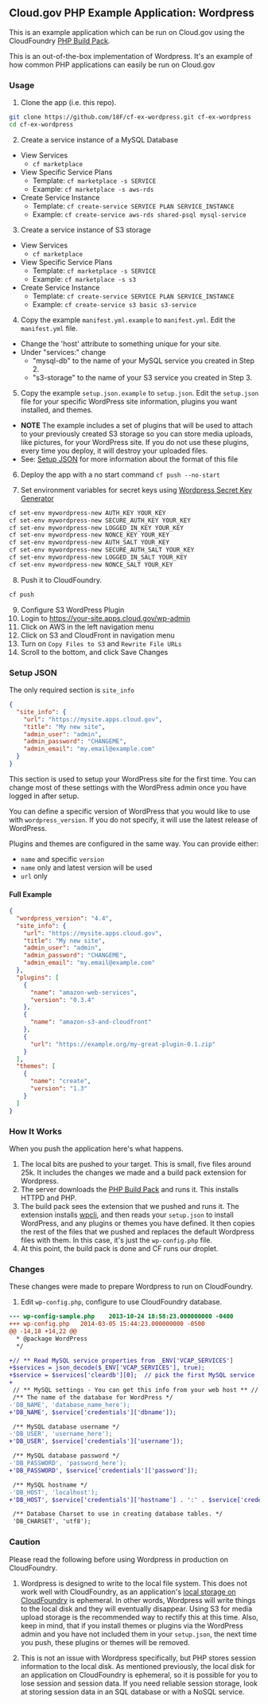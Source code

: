 ## Cloud.gov PHP Example Application:  Wordpress

This is an example application which can be run on Cloud.gov using the CloudFoundry [PHP Build Pack].

This is an out-of-the-box implementation of Wordpress.  It's an example of how common PHP applications can easily be run on Cloud.gov

### Usage

1. Clone the app (i.e. this repo).

  ```bash
  git clone https://github.com/18F/cf-ex-wordpress.git cf-ex-wordpress
  cd cf-ex-wordpress
  ```
2. Create a service instance of a MySQL Database
 * View Services
    * `cf marketplace`
 * View Specific Service Plans
    * Template: `cf marketplace -s SERVICE`
    * Example: `cf marketplace -s aws-rds`
 * Create Service Instance
    * Template: `cf create-service SERVICE PLAN SERVICE_INSTANCE`
    * Example: `cf create-service aws-rds shared-psql mysql-service`

3. Create a service instance of S3 storage
  * View Services
     * `cf marketplace`
  * View Specific Service Plans
     * Template: `cf marketplace -s SERVICE`
     * Example: `cf marketplace -s s3`
  * Create Service Instance
     * Template: `cf create-service SERVICE PLAN SERVICE_INSTANCE`
     * Example: `cf create-service s3 basic s3-service`

4. Copy the example `manifest.yml.example` to `manifest.yml`. Edit the `manifest.yml` file.
  * Change the 'host' attribute to something unique for your site.
  * Under "services:" change
    * "mysql-db" to the name of your MySQL service you created in Step 2.
    * "s3-storage" to the name of your S3 service you created in Step 3.

5. Copy the example `setup.json.example` to `setup.json`. Edit the `setup.json` file for your specific WordPress site information, plugins you want installed, and themes.
  * **NOTE** The example includes a set of plugins that will be used to attach to your previously created S3 storage so you can store media uploads, like pictures, for your WordPress site. If you do not use these plugins, every time you deploy, it will destroy your uploaded files. 
  * See: [Setup JSON](#setup-json) for more information about the format of this file

6. Deploy the app with a no start command
`cf push --no-start`

7. Set environment variables for secret keys using [Wordpress Secret Key Generator](https://api.wordpress.org/secret-key/1.1/salt/)

  ```bash
  cf set-env mywordpress-new AUTH_KEY YOUR_KEY
  cf set-env mywordpress-new SECURE_AUTH_KEY YOUR_KEY
  cf set-env mywordpress-new LOGGED_IN_KEY YOUR_KEY
  cf set-env mywordpress-new NONCE_KEY YOUR_KEY
  cf set-env mywordpress-new AUTH_SALT YOUR_KEY
  cf set-env mywordpress-new SECURE_AUTH_SALT YOUR_KEY
  cf set-env mywordpress-new LOGGED_IN_SALT YOUR_KEY
  cf set-env mywordpress-new NONCE_SALT YOUR_KEY
  ```

8. Push it to CloudFoundry.

  ```bash
  cf push
  ```

9. Configure S3 WordPress Plugin
 1. Login to https://your-site.apps.cloud.gov/wp-admin
 2. Click on AWS in the left navigation menu
 3. Click on S3 and CloudFront in navigation menu
 4. Turn on `Copy Files to S3` and `Rewrite File URLs`
 5. Scroll to the bottom, and click Save Changes

### Setup JSON
The only required section is `site_info`
```json
{
  "site_info": {
    "url": "https://mysite.apps.cloud.gov",
    "title": "My new site",
    "admin_user": "admin",
    "admin_password": "CHANGEME",
    "admin_email": "my.email@example.com"
  }
}
```
This section is used to setup your WordPress site for the first time. You can change most of these settings with the WordPress admin once you have logged in after setup.

You can define a specific version of WordPress that you would like to use with `wordpress_version`. If you do not specify, it will use the latest release of WordPress.

Plugins and themes are configured in the same way. You can provide either:
 * `name` and specific `version`
 * `name` only and latest version will be used
 * `url` only

#### Full Example
```json
{
  "wordpress_version": "4.4",
  "site_info": {
    "url": "https://mysite.apps.cloud.gov",
    "title": "My new site",
    "admin_user": "admin",
    "admin_password": "CHANGEME",
    "admin_email": "my.email@example.com"
  },
  "plugins": [
    {
      "name": "amazon-web-services",
      "version": "0.3.4"
    },
    {
      "name": "amazon-s3-and-cloudfront"
    },
    {
      "url": "https://example.org/my-great-plugin-0.1.zip"
    }
  ],
  "themes": [
    {
      "name": "create",
      "version": "1.3"
    }
  ]
}
```

### How It Works

When you push the application here's what happens.

1. The local bits are pushed to your target.  This is small, five files around 25k. It includes the changes we made and a build pack extension for Wordpress.
1. The server downloads the [PHP Build Pack] and runs it.  This installs HTTPD and PHP.
1. The build pack sees the extension that we pushed and runs it.  The extension installs [wpcli](http://wp-cli.org/), and then reads your `setup.json` to install WordPress, and any plugins or themes you have defined. It then copies the rest of the files that we pushed and replaces the default Wordpress files with them.  In this case, it's just the `wp-config.php` file.
1. At this point, the build pack is done and CF runs our droplet.

### Changes

These changes were made to prepare Wordpress to run on CloudFoundry.

1. Edit `wp-config.php`, configure to use CloudFoundry database.

```diff
--- wp-config-sample.php	2013-10-24 18:58:23.000000000 -0400
+++ wp-config.php	2014-03-05 15:44:23.000000000 -0500
@@ -14,18 +14,22 @@
  * @package WordPress
  */

+// ** Read MySQL service properties from _ENV['VCAP_SERVICES']
+$services = json_decode($_ENV['VCAP_SERVICES'], true);
+$service = $services['cleardb'][0];  // pick the first MySQL service
+
 // ** MySQL settings - You can get this info from your web host ** //
 /** The name of the database for WordPress */
-'DB_NAME', 'database_name_here');
+'DB_NAME', $service['credentials']['dbname']);

 /** MySQL database username */
-'DB_USER', 'username_here');
+'DB_USER', $service['credentials']['username']);

 /** MySQL database password */
-'DB_PASSWORD', 'password_here');
+'DB_PASSWORD', $service['credentials']['password']);

 /** MySQL hostname */
-'DB_HOST', 'localhost');
+'DB_HOST', $service['credentials']['hostname'] . ':' . $service['credentials']['port']);

 /** Database Charset to use in creating database tables. */
 'DB_CHARSET', 'utf8');
```

### Caution

Please read the following before using Wordpress in production on CloudFoundry.

1. Wordpress is designed to write to the local file system.  This does not work well with CloudFoundry, as an application's [local storage on CloudFoundry] is ephemeral.  In other words, Wordpress will write things to the local disk and they will eventually disappear. Using S3 for media upload storage is the recommended way to rectify this at this time. Also, keep in mind, that if you install themes or plugins via the WordPress admin and you have not included them in your `setup.json`, the next time you push, these plugins or themes will be removed.

1. This is not an issue with Wordpress specifically, but PHP stores session information to the local disk.  As mentioned previously, the local disk for an application on CloudFoundry is ephemeral, so it is possible for you to lose session and session data.  If you need reliable session storage, look at storing session data in an SQL database or with a NoSQL service.


[PHP Build Pack]:https://github.com/dmikusa-pivotal/cf-php-build-pack
[secret keys]:https://github.com/dmikusa-pivotal/cf-ex-worpress/blob/master/wp-config.php#L49
[WordPress.org secret-key service]:https://api.wordpress.org/secret-key/1.1/salt
[ClearDb]:https://www.cleardb.com/
[local storage on CloudFoundry]:http://docs.cloudfoundry.org/devguide/deploy-apps/prepare-to-deploy.html#filesystem
[wp-content directory]:http://codex.wordpress.org/Determining_Plugin_and_Content_Directories
[ephemeral file system]:http://docs.cloudfoundry.org/devguide/deploy-apps/prepare-to-deploy.html#filesystem
